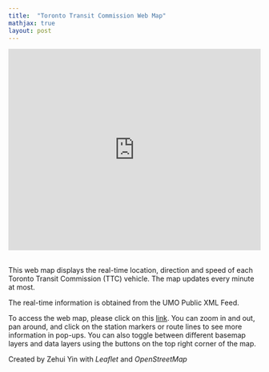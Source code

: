 ```yaml
---
title:  "Toronto Transit Commission Web Map"
mathjax: true
layout: post
---
```


<style>.embed-container {position: relative; padding-bottom: 80%; height: 0; max-width: 100%;} .embed-container iframe, .embed-container object, .embed-container iframe{position: absolute; top: 0; left: 0; width: 100%; height: 100%;} small{position: absolute; z-index: 40; bottom: 0; margin-bottom: -15px;}</style><div class="embed-container"><iframe width="500" height="400" frameborder="0" scrolling="no" marginheight="0" marginwidth="0" title="TTC_Web_Map" src="https://zehuiyin.github.io/TTC_realtime_location/"></iframe></div>
<p style="margin-bottom:0.8cm;"></p>

This web map displays the real-time location, direction and speed of each Toronto Transit Commission (TTC) vehicle. The map updates every minute at most.


<!-- readmore -->
The real-time information is obtained from the UMO Public XML Feed.

To access the web map, please click on this [link](https://zehuiyin.github.io/TTC_realtime_location/). You can zoom in and out, pan around, and click on the station markers or route lines to see more information in pop-ups. You can also toggle between different basemap layers and data layers using the buttons on the top right corner of the map.

Created by Zehui Yin with <i>Leaflet</i> and <i>OpenStreetMap</i>

